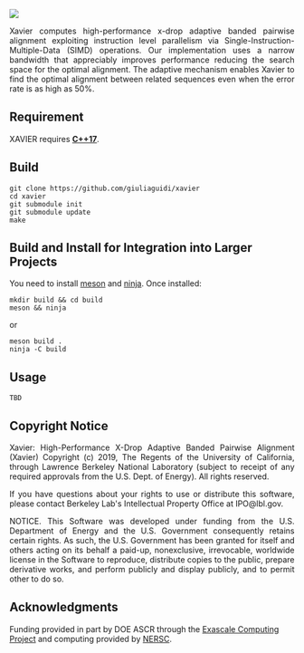 ![](xavier.png)

<p align="justify">
Xavier computes high-performance x-drop adaptive banded pairwise alignment exploiting  instruction level parallelism via Single-Instruction-Multiple-Data (SIMD) operations. Our implementation uses a narrow bandwidth that appreciably improves performance reducing the search space for the optimal alignment. The adaptive mechanism enables Xavier to find the optimal alignment between related sequences even when the error rate is as high as 50%.
</p>

## Requirement

XAVIER requires **[C++17](https://en.cppreference.com/w/cpp/17)**.

## Build

```
git clone https://github.com/giuliaguidi/xavier
cd xavier
git submodule init
git submodule update
make
```

## Build and Install for Integration into Larger Projects

You need to install [meson](https://mesonbuild.com/) and [ninja](https://ninja-build.org/).
Once installed:

```
mkdir build && cd build
meson && ninja
```
or
```
meson build .
ninja -C build
```

## Usage
```
TBD
```
## Copyright Notice

<p align="justify">
Xavier: High-Performance X-Drop Adaptive Banded Pairwise Alignment (Xavier) Copyright (c) 2019, The
Regents of the University of California, through Lawrence Berkeley National
Laboratory (subject to receipt of any required approvals from the U.S.
Dept. of Energy).  All rights reserved.
</p>

<p align="justify">
If you have questions about your rights to use or distribute this software,
please contact Berkeley Lab's Intellectual Property Office at
IPO@lbl.gov.
</p>

<p align="justify">
NOTICE.  This Software was developed under funding from the U.S. Department
of Energy and the U.S. Government consequently retains certain rights.  As
such, the U.S. Government has been granted for itself and others acting on
its behalf a paid-up, nonexclusive, irrevocable, worldwide license in the
Software to reproduce, distribute copies to the public, prepare derivative
works, and perform publicly and display publicly, and to permit other to do
so.
</p>

## Acknowledgments

Funding provided in part by DOE ASCR through the [Exascale Computing Project](https://www.exascaleproject.org/) and computing provided by [NERSC](https://www.nersc.gov/).

